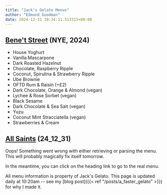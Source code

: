 ```yaml
---
title: "Jack's Gelato Menus"
author: "Edmund Goodman"
date: 2024-12-31 10:34:11.513315+00:00
---
```


## [Bene't Street](https://www.jacksgelato.com/bene-t-street-menu) (NYE, 2024)

- House Yoghurt
- Vanilla Mascarpone
- Dark Roasted Hazelnut
- Chocolate, Raspberry Ripple
- Coconut, Spirulina & Strawberry Ripple
- Ube Brownie
- OFTD Rum & Raisin (+£2)
- Dark Chocolate, Orange & Almond (vegan)
- Lychee & Rose Sorbet (vegan)
- Black Sesame
- Dark Chocolate & Sea Salt (vegan)
- Yuzu
- Coconut Mint Stracciatella (vegan)
- Strawberries & Cream


## [All Saints](https://www.jacksgelato.com/all-saints-menu) (24_12_31)

Oops! Something went wrong with either retrieving or parsing the menu. This will probably magically fix itself tomorrow.

In the meantime, you can click on the heading link to go to the real menu.

All menu information is property of Jack's Gelato. This page is
updated daily at 10:20am -- see my
[blog post]({{< ref "/posts/a_faster_gelato" >}}) for why I made it.
